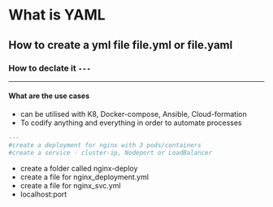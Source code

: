 # What is YAML

## How to create a yml file file.yml or file.yaml

### How to declate it `---`

---

#### What are the use cases

- can be utilised with K8, Docker-compose, Ansible, Cloud-formation
- To codify anything and everything in order to automate processes

```yml
---
#create a deployment for nginx with 3 pods/containers
#create a service - cluster-ip, Nodeport or LoadBalancer


```

- create a folder called nginx-deploy
- create a file for nginx_deployment.yml
- create a file for nginx_svc.yml
- localhost:port
